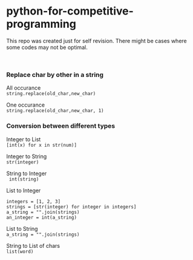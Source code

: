 # python-for-competitive-programming
This repo was created just for self revision. There might be cases where some codes may not be optimal.

<br>

### Replace char by other in a string

All occurance <br>
```string.replace(old_char,new_char)``` <br>

One occurance <br>
```string.replace(old_char,new_char, 1)``` <br>

### Conversion between different types

Integer to List <br>
```[int(x) for x in str(num)]``` <br>

Integer to String <br>
```str(integer)```

String to Integer <br>
``` int(string)```

List to Integer <br>
``` 
integers = [1, 2, 3]
strings = [str(integer) for integer in integers]
a_string = "".join(strings)
an_integer = int(a_string) 
```

List to String <br>
``` a_string = "".join(strings) ```

String to List of chars <br>
```list(word) ```



